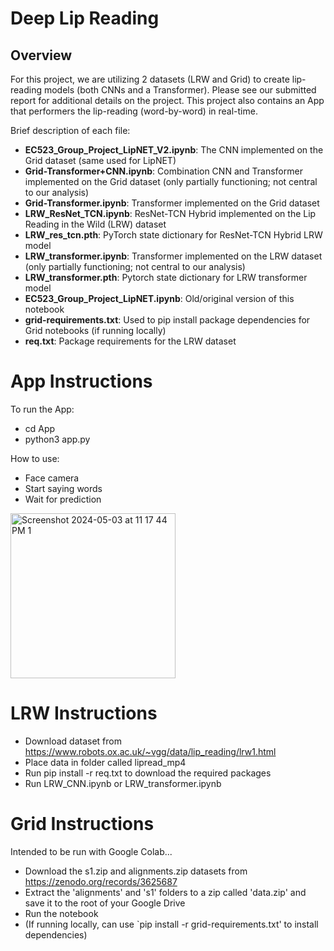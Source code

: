 # Deep Lip Reading

## Overview

For this project, we are utilizing 2 datasets (LRW and Grid) to create lip-reading models (both CNNs and a Transformer).  Please see our submitted report for additional details on the project.  This project also contains an App that performers the lip-reading (word-by-word) in real-time.

Brief description of each file: 
 - **EC523_Group_Project_LipNET_V2.ipynb**: The CNN implemented on the Grid dataset (same used for LipNET)
 - **Grid-Transformer+CNN.ipynb**: Combination CNN and Transformer implemented on the Grid dataset (only partially functioning; not central to our analysis)
 - **Grid-Transformer.ipynb**: Transformer implemented on the Grid dataset
 - **LRW_ResNet_TCN.ipynb**: ResNet-TCN Hybrid implemented on the Lip Reading in the Wild (LRW) dataset
 - **LRW_res_tcn.pth**: PyTorch state dictionary for ResNet-TCN Hybrid LRW model
 - **LRW_transformer.ipynb**: Transformer implemented on the LRW dataset (only partially functioning; not central to our analysis)
 - **LRW_transformer.pth**: Pytorch state dictionary for LRW transformer model
 - **EC523_Group_Project_LipNET.ipynb**: Old/original version of this notebook
 - **grid-requirements.txt**: Used to pip install package dependencies for Grid notebooks (if running locally)
 - **req.txt**: Package requirements for the LRW dataset


# App Instructions

To run the App:
- cd App
- python3 app.py

How to use: 
- Face camera
- Start saying words
- Wait for prediction 

<img width="264" alt="Screenshot 2024-05-03 at 11 17 44 PM 1" src="https://github.com/chris-krenz/ec523-lip-reading-project/assets/74789609/bd4d7c17-f51e-443a-beb1-6d070a8b85d2">


# LRW Instructions

- Download dataset from https://www.robots.ox.ac.uk/~vgg/data/lip_reading/lrw1.html
- Place data in folder called lipread_mp4
- Run pip install -r req.txt to download the required packages
- Run LRW_CNN.ipynb or LRW_transformer.ipynb


# Grid Instructions

Intended to be run with Google Colab...
- Download the s1.zip and alignments.zip datasets from https://zenodo.org/records/3625687
- Extract the 'alignments' and 's1' folders to a zip called 'data.zip' and save it to the root of your Google Drive
- Run the notebook
- (If running locally, can use `pip install -r grid-requirements.txt' to install dependencies)
